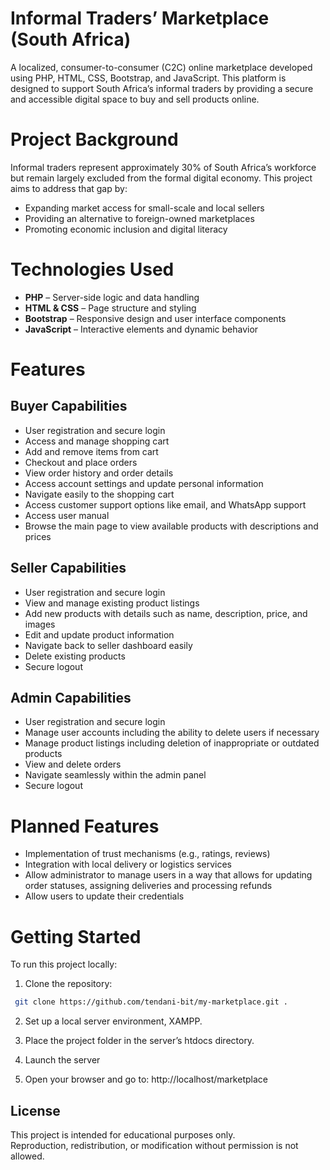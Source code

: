 # Informal Traders’ Marketplace (South Africa)
A localized, consumer-to-consumer (C2C) online marketplace developed using PHP, HTML, CSS, Bootstrap, and JavaScript. This platform is designed to support South Africa’s informal traders by providing a secure and accessible digital space to buy and sell products online.

# Project Background
Informal traders represent approximately 30% of South Africa’s workforce but remain largely excluded from the formal digital economy. This project aims to address that gap by:
- Expanding market access for small-scale and local sellers
- Providing an alternative to foreign-owned marketplaces
- Promoting economic inclusion and digital literacy

# Technologies Used
- **PHP** – Server-side logic and data handling
- **HTML & CSS** – Page structure and styling
- **Bootstrap** – Responsive design and user interface components
- **JavaScript** – Interactive elements and dynamic behavior

# Features
## Buyer Capabilities
- User registration and secure login
- Access and manage shopping cart
- Add and remove items from cart
- Checkout and place orders
- View order history and order details
- Access account settings and update personal information
- Navigate easily to the shopping cart
- Access customer support options like email, and WhatsApp support
- Access user manual
- Browse the main page to view available products with descriptions and prices

## Seller Capabilities
- User registration and secure login
- View and manage existing product listings
- Add new products with details such as name, description, price, and images
- Edit and update product information
- Navigate back to seller dashboard easily
- Delete existing products
- Secure logout

## Admin Capabilities
- User registration and secure login
- Manage user accounts including the ability to delete users if necessary
- Manage product listings including deletion of inappropriate or outdated products
- View and delete orders
- Navigate seamlessly within the admin panel
- Secure logout


# Planned Features
- Implementation of trust mechanisms (e.g., ratings, reviews)
- Integration with local delivery or logistics services
- Allow administrator to manage users in a way that allows for updating order statuses, assigning deliveries and processing refunds
- Allow users to update their credentials

# Getting Started
To run this project locally:
1. Clone the repository:

``` bash
 git clone https://github.com/tendani-bit/my-marketplace.git .
```

2. Set up a local server environment, XAMPP.

3. Place the project folder in the server’s htdocs directory.

4. Launch the server 

5. Open your browser and go to: http://localhost/marketplace 


## License
This project is intended for educational purposes only.  
Reproduction, redistribution, or modification without permission is not allowed.
